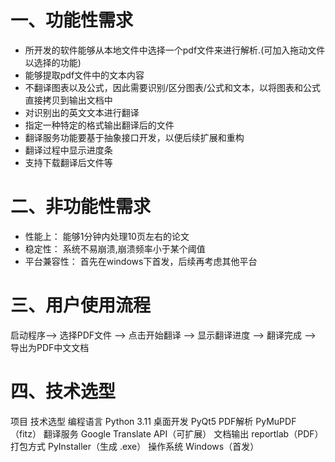 # 一、功能性需求

- 所开发的软件能够从本地文件中选择一个pdf文件来进行解析.(可加入拖动文件以选择的功能)
- 能够提取pdf文件中的文本内容
- 不翻译图表以及公式，因此需要识别/区分图表/公式和文本，以将图表和公式直接拷贝到输出文档中
- 对识别出的英文文本进行翻译
- 指定一种特定的格式输出翻译后的文件
- 翻译服务功能要基于抽象接口开发，以便后续扩展和重构
- 翻译过程中显示进度条
- 支持下载翻译后文件等


# 二、非功能性需求

- 性能上： 能够1分钟内处理10页左右的论文
- 稳定性： 系统不易崩溃,崩溃频率小于某个阈值
- 平台兼容性： 首先在windows下首发，后续再考虑其他平台

# 三、用户使用流程

启动程序--> 选择PDF文件 --> 点击开始翻译 --> 显示翻译进度 --> 翻译完成 --> 导出为PDF中文文档

# 四、技术选型
项目	技术选型
编程语言	Python 3.11
桌面开发	PyQt5 
PDF解析	    PyMuPDF（fitz）
翻译服务	Google Translate API（可扩展）
文档输出	reportlab（PDF）
打包方式	PyInstaller（生成 .exe）
操作系统	Windows（首发）
